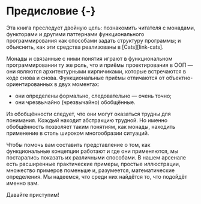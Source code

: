 # Предисловие {-}

Эта книга преследует двойную цель:
познакомить читателя с монадами, функторами и другими паттернами функционального программирования
как способами задать структуру программы;
и объяснить, как эти средства реализованы в [Cats][link-cats].

Монады и связанные с ними понятия играют в функциональном программировании ту же роль, 
что и приёмы проектирования в ООП — они являются архитектурными кирпичиками,
которые встречаются в коде снова и снова.
Функциональные приёмы отличаются от объектно-ориентированных в двух моментах:

- они определены формально, следовательно — очень точно;
- они чрезвычайно (чрезвычайно) обобщённые.

Из обобщённости следует, что они могут оказаться трудны для понимания.
*Каждый* находит абстракцию трудной.
Но именно обобщённость позволяет таким понятиям, как монады, 
находить применение в столь широком многообразии ситуаций.

Чтобы помочь вам составить представление о том, 
как функциональные концепции работают и где они применяются, 
мы постарались показать их различными способами.
В нашем арсенале есть расширенные практические примеры, простые иллюстрации, 
множество примеров поменьше и, разумеется, математические определения.
Мы надеемся, что среди них найдётся то, что подойдёт именно вам.

Давайте приступим!
